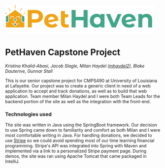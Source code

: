 ![PetHavenLogoType](src\main\resources\static\images\pethavenLogoType.png)
# PetHaven Capstone Project

*Kristina Khalid-Abasi, Jacob Slagle, Milan Haydel ([mhaydel2](https://github.com/mhaydel2)), Blake Dauterive, Gunnar Stall*

This is our senior capstone project for CMPS490 at University of Louisiana at Lafayette. Our project was to create a generic client in need of a web application to accept and track donations, as well as to build that web application. Team member Milan Haydel and I were both Team Leads for the backend portion of the site as well as the integration with the front-end.

### Technologies used

The site was written in Java using the SpringBoot framework. Our decision to use Spring came down to familiarity and comfort as both Milan and I were most comfortable writing in Java. For handling donations, we decided to use [Stripe](https://docs.stripe.com/) so we could avoid spending most of our time learning financial programming. Stripe's API was integrated into Spring with Maven and implemented via a link to a personalized Stripe payment page. During demos, the site was ran using Apache Tomcat that came packaged in IntelliJ.
